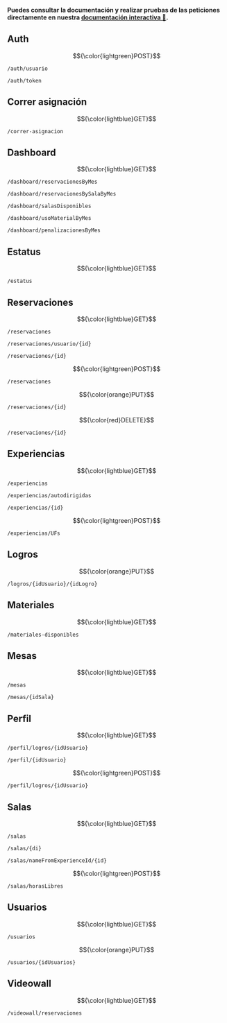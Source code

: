 **Puedes consultar la documentación y realizar pruebas de las peticiones directamente en nuestra [documentación interactiva 📑](https://dreamlab-api.azurewebsites.net/docs/).**

<!-------------------------------------- AUTH -------------------------------------->
## Auth
$${\color{lightgreen}POST}$$
```
/auth/usuario
```
```
/auth/token
```

<!-------------------------------------- CORRER ASIGNACIÓN -------------------------------------->
## Correr asignación
$${\color{lightblue}GET}$$
```
/correr-asignacion
```

<!-------------------------------------- DASHBOARD -------------------------------------->
## Dashboard
$${\color{lightblue}GET}$$
```
/dashboard/reservacionesByMes
```
```
/dashboard/reservacionesBySalaByMes
```
```
/dashboard/salasDisponibles
```
```
/dashboard/usoMaterialByMes
```
```
/dashboard/penalizacionesByMes
```

<!-------------------------------------- ESTATUS -------------------------------------->
## Estatus
$${\color{lightblue}GET}$$
```
/estatus
```

<!-------------------------------------- RESERVACIONES -------------------------------------->
## Reservaciones
$${\color{lightblue}GET}$$
```
/reservaciones
```
```
/reservaciones/usuario/{id}
```
```
/reservaciones/{id}
```
$${\color{lightgreen}POST}$$
```
/reservaciones
```
$${\color{orange}PUT}$$
```
/reservaciones/{id}
```
$${\color{red}DELETE}$$
```
/reservaciones/{id}
```

<!-------------------------------------- EXPERIENCIAS -------------------------------------->
## Experiencias
$${\color{lightblue}GET}$$
```
/experiencias
```
```
/experiencias/autodirigidas
```
```
/experiencias/{id}
```
$${\color{lightgreen}POST}$$
```
/experiencias/UFs
```

<!-------------------------------------- LOGROS -------------------------------------->
## Logros
$${\color{orange}PUT}$$
```
/logros/{idUsuario}/{idLogro}
```

<!-------------------------------------- MATERIALES -------------------------------------->
## Materiales
$${\color{lightblue}GET}$$
```
/materiales-disponibles
```

<!-------------------------------------- MESAS -------------------------------------->
## Mesas
$${\color{lightblue}GET}$$
```
/mesas
```
```
/mesas/{idSala}
```

<!-------------------------------------- PERFIL -------------------------------------->
## Perfil
$${\color{lightblue}GET}$$
```
/perfil/logros/{idUsuario}
```
```
/perfil/{idUsuario}
```
$${\color{lightgreen}POST}$$
```
/perfil/logros/{idUsuario}
```

<!-------------------------------------- SALAS -------------------------------------->
## Salas
$${\color{lightblue}GET}$$
```
/salas
```
```
/salas/{di}
```
```
/salas/nameFromExperienceId/{id}
```
$${\color{lightgreen}POST}$$
```
/salas/horasLibres
```

<!-------------------------------------- USUARIOS -------------------------------------->
## Usuarios
$${\color{lightblue}GET}$$
```
/usuarios
```
$${\color{orange}PUT}$$
```
/usuarios/{idUsuarios}
```

<!-------------------------------------- VIDEOWALL -------------------------------------->
## Videowall
$${\color{lightblue}GET}$$
```
/videowall/reservaciones
```
